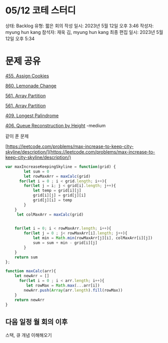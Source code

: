 # 05/12 코테 스터디

상태: Backlog
유형: 짧은 회의
작성 일시: 2023년 5월 12일 오후 3:46
작성자: myung hun kang
참석자: 재욱 김, myung hun kang
최종 편집 일시: 2023년 5월 12일 오후 5:34

# 문제 공유

[455. Assign Cookies](https://leetcode.com/problems/assign-cookies/)

[860. Lemonade Change](https://leetcode.com/problems/lemonade-change/)

[561. Array Partition](https://leetcode.com/problems/array-partition/)

[561. Array Partition](https://leetcode.com/problems/array-partition/)

[409. Longest Palindrome](https://leetcode.com/problems/longest-palindrome/)

[406. Queue Reconstruction by Height](https://leetcode.com/problems/queue-reconstruction-by-height/) -medium

같이 푼 문제 

[https://leetcode.com/problems/max-increase-to-keep-city-skyline/description/](https://leetcode.com/problems/max-increase-to-keep-city-skyline/description/)

```jsx
var maxIncreaseKeepingSkyline = function(grid) {
        let sum = 0
        let rowMaxArr = maxCalc(grid)
      for(let i = 0 ; i < grid.length; i++){
        for(let j = i; j < grid[i].length; j++){
            let temp = grid[i][j]
            grid[i][j] = grid[j][i]
            grid[j][i] = temp
        }
    }
     let colMaxArr = maxCalc(grid)
 

    for(let i = 0; i < rowMaxArr.length; i++){
        for(let j = 0 ; j< rowMaxArr[i].length; j++){
            let min = Math.min(rowMaxArr[j][i], colMaxArr[i][j])
            sum = sum + min - grid[i][j]
        }
    }
    return sum
};

function maxCalc(arr){
    let newArr = []
      for(let i = 0 ; i < arr.length; i++){
         let rowMax = Math.max(...arr[i])
        newArr.push(Array(arr.length).fill(rowMax))
    }
    return newArr
}
```

## 다음 일정 월 회의 이후

스택, 큐 개념 이해해오기
